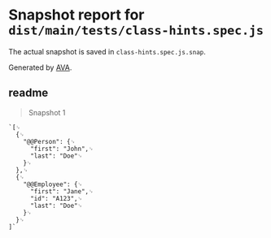# Snapshot report for `dist/main/tests/class-hints.spec.js`

The actual snapshot is saved in `class-hints.spec.js.snap`.

Generated by [AVA](https://ava.li).

## readme

> Snapshot 1

    `[␊
      {␊
        "@@Person": {␊
          "first": "John",␊
          "last": "Doe"␊
        }␊
      },␊
      {␊
        "@@Employee": {␊
          "first": "Jane",␊
          "id": "A123",␊
          "last": "Doe"␊
        }␊
      }␊
    ]`
